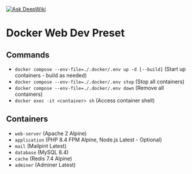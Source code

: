 [![Ask DeepWiki](https://deepwiki.com/badge.svg)](https://deepwiki.com/cima-alfa/docker-web-development)

# Docker Web Dev Preset

## Commands

- `docker compose --env-file=./.docker/.env up -d [--build]` (Start up containers - build as needed)
- `docker compose --env-file=./.docker/.env stop` (Stop all containers)
- `docker compose --env-file=./.docker/.env down` (Remove all containers)
- `docker exec -it <container> sh` (Access container shell)

## Containers

- `web-server` (Apache 2 Alpine)
- `application` (PHP 8.4 FPM Alpine, Node.js Latest - Optional)
- `mail` (Mailpint Latest)
- `database` (MySQL 8.4)
- `cache` (Redis 7.4 Alpine)
- `adminer` (Adminer Latest)
